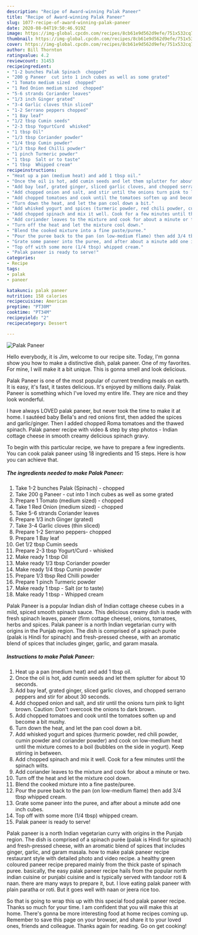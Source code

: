 ```yaml
---
description: "Recipe of Award-winning Palak Paneer"
title: "Recipe of Award-winning Palak Paneer"
slug: 1077-recipe-of-award-winning-palak-paneer
date: 2020-08-04T19:50:46.919Z
image: https://img-global.cpcdn.com/recipes/8cb61e9d562d9efe/751x532cq70/palak-paneer-recipe-main-photo.jpg
thumbnail: https://img-global.cpcdn.com/recipes/8cb61e9d562d9efe/751x532cq70/palak-paneer-recipe-main-photo.jpg
cover: https://img-global.cpcdn.com/recipes/8cb61e9d562d9efe/751x532cq70/palak-paneer-recipe-main-photo.jpg
author: Bill Thornton
ratingvalue: 4.2
reviewcount: 31453
recipeingredient:
- "1-2 bunches Palak Spinach  chopped"
- "200 g Paneer  cut into 1 inch cubes as well as some grated"
- "1 Tomato medium sized  chopped"
- "1 Red Onion medium sized  chopped"
- "5-6 strands Coriander leaves"
- "1/3 inch Ginger grated"
- "3-4 Garlic cloves thin sliced"
- "1-2 Serrano peppers chopped"
- "1 Bay leaf"
- "1/2 tbsp Cumin seeds"
- "2-3 tbsp YogurtCurd  whisked"
- "1 tbsp Oil"
- "1/3 tbsp Coriander powder"
- "1/4 tbsp Cumin powder"
- "1/3 tbsp Red Chilli powder"
- "1 pinch Turmeric powder"
- "1 tbsp  Salt or to taste"
- "1 tbsp  Whipped cream"
recipeinstructions:
- "Heat up a pan (medium heat) and add 1 tbsp oil."
- "Once the oil is hot, add cumin seeds and let them splutter for about 10 seconds."
- "Add bay leaf, grated ginger, sliced garlic cloves, and chopped serrano peppers and stir for about 30 seconds."
- "Add chopped onion and salt, and stir until the onions turn pink to light brown. Caution: Don&#39;t overcook the onions to dark brown."
- "Add chopped tomatoes and cook until the tomatoes soften up and become a bit mushy."
- "Turn down the heat, and let the pan cool down a bit."
- "Add whisked yogurt and spices (turmeric powder, red chili powder, cumin powder and coriander powder) and cook on low-medium heat until the mixture comes to a boil (bubbles on the side in yogurt). Keep stirring in between."
- "Add chopped spinach and mix it well. Cook for a few minutes until the spinach wilts."
- "Add coriander leaves to the mixture and cook for about a minute or two."
- "Turn off the heat and let the mixture cool down."
- "Blend the cooked mixture into a fine paste/puree."
- "Pour the puree back to the pan (on low-medium flame) then add 3/4 tbsp whipped cream."
- "Grate some paneer into the puree, and after about a minute add one inch cubes."
- "Top off with some more (1/4 tbsp) whipped cream."
- "Palak paneer is ready to serve!"
categories:
- Recipe
tags:
- palak
- paneer

katakunci: palak paneer 
nutrition: 158 calories
recipecuisine: American
preptime: "PT30M"
cooktime: "PT34M"
recipeyield: "2"
recipecategory: Dessert

---
```



![Palak Paneer](https://img-global.cpcdn.com/recipes/8cb61e9d562d9efe/751x532cq70/palak-paneer-recipe-main-photo.jpg)

Hello everybody, it is Jim, welcome to our recipe site. Today, I'm gonna show you how to make a distinctive dish, palak paneer. One of my favorites. For mine, I will make it a bit unique. This is gonna smell and look delicious.

Palak Paneer is one of the most popular of current trending meals on earth. It is easy, it's fast, it tastes delicious. It's enjoyed by millions daily. Palak Paneer is something which I've loved my entire life. They are nice and they look wonderful.

I have always LOVED palak paneer, but never took the time to make it at home. I sautéed baby Bella&#39;s and red onions first, then added the spices and garlic/ginger. Then I added chopped Roma tomatoes and the thawed spinach. Palak paneer recipe with video &amp; step by step photos - Indian cottage cheese in smooth creamy delicious spinach gravy.


To begin with this particular recipe, we have to prepare a few ingredients. You can cook palak paneer using 18 ingredients and 15 steps. Here is how you can achieve that.

<!--inarticleads1-->

##### The ingredients needed to make Palak Paneer:

1. Take 1-2 bunches Palak (Spinach) - chopped
1. Take 200 g Paneer - cut into 1 inch cubes as well as some grated
1. Prepare 1 Tomato (medium sized) - chopped
1. Take 1 Red Onion (medium sized) - chopped
1. Take 5-6 strands Coriander leaves
1. Prepare 1/3 inch Ginger (grated)
1. Take 3-4 Garlic cloves (thin sliced)
1. Prepare 1-2 Serrano peppers- chopped
1. Prepare 1 Bay leaf
1. Get 1/2 tbsp Cumin seeds
1. Prepare 2-3 tbsp Yogurt/Curd - whisked
1. Make ready 1 tbsp Oil
1. Make ready 1/3 tbsp Coriander powder
1. Make ready 1/4 tbsp Cumin powder
1. Prepare 1/3 tbsp Red Chilli powder
1. Prepare 1 pinch Turmeric powder
1. Make ready 1 tbsp - Salt (or to taste)
1. Make ready 1 tbsp - Whipped cream


Palak Paneer is a popular Indian dish of Indian cottage cheese cubes in a mild, spiced smooth spinach sauce. This delicious creamy dish is made with fresh spinach leaves, paneer (firm cottage cheese), onions, tomatoes, herbs and spices. Palak paneer is a north Indian vegetarian curry with origins in the Punjab region. The dish is comprised of a spinach purée (palak is Hindi for spinach) and fresh-pressed cheese, with an aromatic blend of spices that includes ginger, garlic, and garam masala. 

<!--inarticleads2-->

##### Instructions to make Palak Paneer:

1. Heat up a pan (medium heat) and add 1 tbsp oil.
1. Once the oil is hot, add cumin seeds and let them splutter for about 10 seconds.
1. Add bay leaf, grated ginger, sliced garlic cloves, and chopped serrano peppers and stir for about 30 seconds.
1. Add chopped onion and salt, and stir until the onions turn pink to light brown. Caution: Don&#39;t overcook the onions to dark brown.
1. Add chopped tomatoes and cook until the tomatoes soften up and become a bit mushy.
1. Turn down the heat, and let the pan cool down a bit.
1. Add whisked yogurt and spices (turmeric powder, red chili powder, cumin powder and coriander powder) and cook on low-medium heat until the mixture comes to a boil (bubbles on the side in yogurt). Keep stirring in between.
1. Add chopped spinach and mix it well. Cook for a few minutes until the spinach wilts.
1. Add coriander leaves to the mixture and cook for about a minute or two.
1. Turn off the heat and let the mixture cool down.
1. Blend the cooked mixture into a fine paste/puree.
1. Pour the puree back to the pan (on low-medium flame) then add 3/4 tbsp whipped cream.
1. Grate some paneer into the puree, and after about a minute add one inch cubes.
1. Top off with some more (1/4 tbsp) whipped cream.
1. Palak paneer is ready to serve!


Palak paneer is a north Indian vegetarian curry with origins in the Punjab region. The dish is comprised of a spinach purée (palak is Hindi for spinach) and fresh-pressed cheese, with an aromatic blend of spices that includes ginger, garlic, and garam masala. how to make palak paneer recipe restaurant style with detailed photo and video recipe. a healthy green coloured paneer recipe prepared mainly from the thick paste of spinach puree. basically, the easy palak paneer recipe hails from the popular north indian cuisine or punjabi cuisine and is typically served with tandoor roti &amp; naan. there are many ways to prepare it, but. I love eating palak paneer with plain paratha or roti. But it goes well with naan or jeera rice too. 

So that is going to wrap this up with this special food palak paneer recipe. Thanks so much for your time. I am confident that you will make this at home. There's gonna be more interesting food at home recipes coming up. Remember to save this page on your browser, and share it to your loved ones, friends and colleague. Thanks again for reading. Go on get cooking!
